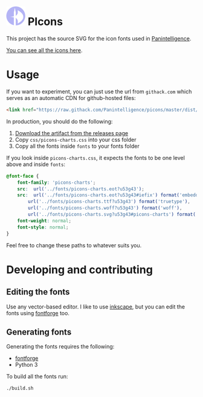 # ![PIcons Logo](changes/images/picons-logo-small.png) PIcons
This project has the source SVG for the icon fonts used in [Panintelligence](https://panintelligence.com).

[You can see all the icons here](https://panintelligence.github.io/picons.html).

# Usage
If you want to experiment, you can just use the url from `githack.com` which serves as an automatic CDN for github-hosted files:
```html
<link href="https://raw.githack.com/Panintelligence/picons/master/dist/css/picons-charts.css" rel="stylesheet">
```
In production, you should do the following:

1. [Download the artifact from the releases page](https://github.com/Panintelligence/picons/releases)
2. Copy `css/picons-charts.css` into your css folder
3. Copy all the fonts inside `fonts` to your fonts folder

If you look inside `picons-charts.css`, it expects the fonts to be one level above and inside `fonts`:
```css
@font-face {
    font-family: 'picons-charts';
    src:  url('../fonts/picons-charts.eot?u53g43');
    src:  url('../fonts/picons-charts.eot?u53g43#iefix') format('embedded-opentype'),
        url('../fonts/picons-charts.ttf?u53g43') format('truetype'),
        url('../fonts/picons-charts.woff?u53g43') format('woff'),
        url('../fonts/picons-charts.svg?u53g43#picons-charts') format('svg');
    font-weight: normal;
    font-style: normal;
}
```

Feel free to change these paths to whatever suits you.

# Developing and contributing

## Editing the fonts
Use any vector-based editor. I like to use [inkscape](https://inkscape.org/), but you can edit the fonts using [fontforge](https://fontforge.github.io/) too.

## Generating fonts
Generating the fonts requires the following:

* [fontforge](https://fontforge.github.io/)
* Python 3

To build all the fonts run:
```bash
./build.sh
```
